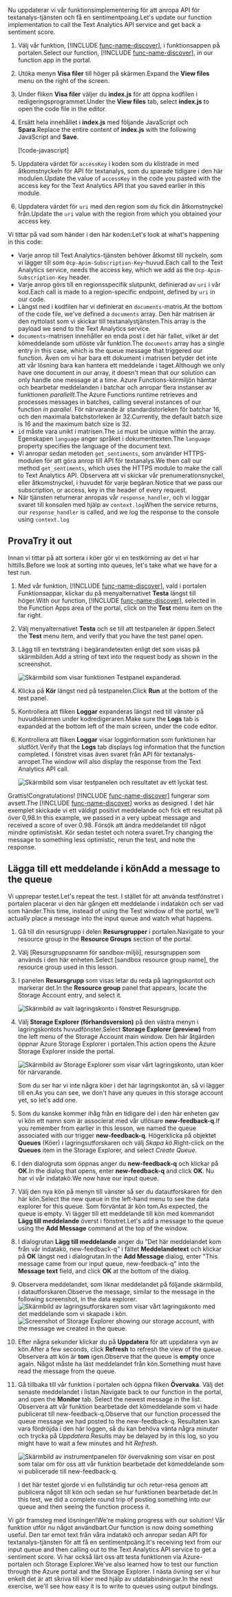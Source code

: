 <span data-ttu-id="d0440-101">Nu uppdaterar vi vår funktionsimplementering för att anropa API för textanalys-tjänsten och få en sentimentpoäng.</span><span class="sxs-lookup"><span data-stu-id="d0440-101">Let's update our function implementation to call the Text Analytics API service and get back a sentiment score.</span></span>

1. <span data-ttu-id="d0440-102">Välj vår funktion, [!INCLUDE [func-name-discover](./func-name-discover.md)], i funktionsappen på portalen.</span><span class="sxs-lookup"><span data-stu-id="d0440-102">Select our function, [!INCLUDE [func-name-discover](./func-name-discover.md)], in our function app in the portal.</span></span>

1. <span data-ttu-id="d0440-103">Utöka menyn **Visa filer** till höger på skärmen.</span><span class="sxs-lookup"><span data-stu-id="d0440-103">Expand the **View files** menu on the right of the screen.</span></span>

1. <span data-ttu-id="d0440-104">Under fliken **Visa filer** väljer du **index.js** för att öppna kodfilen i redigeringsprogrammet.</span><span class="sxs-lookup"><span data-stu-id="d0440-104">Under the **View files** tab, select **index.js** to open the code file in the editor.</span></span>

1. <span data-ttu-id="d0440-105">Ersätt hela innehållet i **index.js** med följande JavaScript och **Spara**.</span><span class="sxs-lookup"><span data-stu-id="d0440-105">Replace the entire content of **index.js** with the following JavaScript and **Save**.</span></span>

    [!code-javascript[](../code/discover-sentiment-sort.js?highlight=7)]

1. <span data-ttu-id="d0440-106">Uppdatera värdet för `accessKey` i koden som du klistrade in med åtkomstnyckeln för API för textanalys, som du sparade tidigare i den här modulen.</span><span class="sxs-lookup"><span data-stu-id="d0440-106">Update the value of `accessKey` in the code you pasted with the access key for the Text Analytics API that you saved earlier in this module.</span></span> 

1. <span data-ttu-id="d0440-107">Uppdatera värdet för `uri` med den region som du fick din åtkomstnyckel från.</span><span class="sxs-lookup"><span data-stu-id="d0440-107">Update the `uri` value with the region from which you obtained your access key.</span></span>

<span data-ttu-id="d0440-108">Vi tittar på vad som händer i den här koden:</span><span class="sxs-lookup"><span data-stu-id="d0440-108">Let's look at what's happening in this code:</span></span>

- <span data-ttu-id="d0440-109">Varje anrop till Text Analytics-tjänsten behöver åtkomst till nyckeln, som vi lägger till som `Ocp-Apim-Subscription-Key`-huvud.</span><span class="sxs-lookup"><span data-stu-id="d0440-109">Each call to the Text Analytics service, needs the access key, which we add as the `Ocp-Apim-Subscription-Key` header.</span></span> 
- <span data-ttu-id="d0440-110">Varje anrop görs till en regionsspecifik slutpunkt, definierad av `uri` i vår kod.</span><span class="sxs-lookup"><span data-stu-id="d0440-110">Each call is made to a region-specific endpoint, defined by `uri` in our code.</span></span>
- <span data-ttu-id="d0440-111">Längst ned i kodfilen har vi definierat en `documents`-matris.</span><span class="sxs-lookup"><span data-stu-id="d0440-111">At the bottom of the code file, we've defined a `documents` array.</span></span> <span data-ttu-id="d0440-112">Den här matrisen är den nyttolast som vi skickar till textanalystjänsten.</span><span class="sxs-lookup"><span data-stu-id="d0440-112">This array is the payload we send to the Text Analytics service.</span></span>
- <span data-ttu-id="d0440-113">`documents`-matrisen innehåller en enda post i det här fallet, vilket är det kömeddelande som utlöste vår funktion.</span><span class="sxs-lookup"><span data-stu-id="d0440-113">The `documents` array has a single entry in this case, which is the queue message that triggered our function.</span></span> <span data-ttu-id="d0440-114">Även om vi har bara ett dokument i matrisen betyder det inte att vår lösning bara kan hantera ett meddelande i taget.</span><span class="sxs-lookup"><span data-stu-id="d0440-114">Although we only have one document in our array, it doesn't mean that our solution can only handle one message at a time.</span></span> <span data-ttu-id="d0440-115">Azure Functions-körmiljön hämtar och bearbetar meddelanden i batchar och anropar flera instanser av funktionen *parallellt*.</span><span class="sxs-lookup"><span data-stu-id="d0440-115">The Azure Functions runtime retrieves and processes messages in batches, calling several instances of our function *in parallel*.</span></span> <span data-ttu-id="d0440-116">För närvarande är standardstorleken för batchar 16, och den maximala batchstorleken är 32.</span><span class="sxs-lookup"><span data-stu-id="d0440-116">Currently, the default batch size is 16 and the maximum batch size is 32.</span></span>
- <span data-ttu-id="d0440-117">`id` måste vara unikt i matrisen.</span><span class="sxs-lookup"><span data-stu-id="d0440-117">The `id` must be unique within the array.</span></span> <span data-ttu-id="d0440-118">Egenskapen `language` anger språket i dokumenttexten.</span><span class="sxs-lookup"><span data-stu-id="d0440-118">The `language` property specifies the language of the document text.</span></span>
- <span data-ttu-id="d0440-119">Vi anropar sedan metoden `get_sentiments`, som använder HTTPS-modulen för att göra anrop till API för textanalys.</span><span class="sxs-lookup"><span data-stu-id="d0440-119">We then call our method `get_sentiments`, which uses the HTTPS module to make the call to Text Analytics API.</span></span> <span data-ttu-id="d0440-120">Observera att vi skickar vår prenumerationsnyckel, eller åtkomstnyckel, i huvudet för varje begäran.</span><span class="sxs-lookup"><span data-stu-id="d0440-120">Notice that we pass our subscription, or access, key in the header of every request.</span></span>
- <span data-ttu-id="d0440-121">När tjänsten returnerar anropas vår `response_handler`, och vi loggar svaret till konsolen med hjälp av `context.log`</span><span class="sxs-lookup"><span data-stu-id="d0440-121">When the service returns, our `response_handler` is called, and we log the response to the console using `context.log`</span></span>


## <a name="try-it-out"></a><span data-ttu-id="d0440-122">Prova</span><span class="sxs-lookup"><span data-stu-id="d0440-122">Try it out</span></span>

<span data-ttu-id="d0440-123">Innan vi tittar på att sortera i köer gör vi en testkörning av det vi har hittills.</span><span class="sxs-lookup"><span data-stu-id="d0440-123">Before we look at sorting into queues, let's take what we have for a test run.</span></span>

1. <span data-ttu-id="d0440-124">Med vår funktion, [!INCLUDE [func-name-discover](./func-name-discover.md)], vald i portalen Funktionsappar, klickar du på menyalternativet **Testa** längst till höger.</span><span class="sxs-lookup"><span data-stu-id="d0440-124">With our function, [!INCLUDE [func-name-discover](./func-name-discover.md)], selected in the Function Apps area of the portal, click on the **Test** menu item on the far right.</span></span>

1. <span data-ttu-id="d0440-125">Välj menyalternativet **Testa** och se till att testpanelen är öppen.</span><span class="sxs-lookup"><span data-stu-id="d0440-125">Select the **Test** menu item, and verify that you have the test panel open.</span></span>

1. <span data-ttu-id="d0440-126">Lägg till en textsträng i begärandetexten enligt det som visas på skärmbilden.</span><span class="sxs-lookup"><span data-stu-id="d0440-126">Add a string of text into the request body as shown in the screenshot.</span></span>

    ![Skärmbild som visar funktionen Testpanel expanderad.](../media/test-panel-open-small.png)

1.  <span data-ttu-id="d0440-128">Klicka på **Kör** längst ned på testpanelen.</span><span class="sxs-lookup"><span data-stu-id="d0440-128">Click **Run** at the bottom of the test panel.</span></span>

1. <span data-ttu-id="d0440-129">Kontrollera att fliken **Loggar** expanderas längst ned till vänster på huvudskärmen under kodredigeraren.</span><span class="sxs-lookup"><span data-stu-id="d0440-129">Make sure the **Logs** tab is expanded at the bottom left of the main screen, under the code editor.</span></span>

1. <span data-ttu-id="d0440-130">Kontrollera att fliken **Loggar** visar logginformation som funktionen har slutfört.</span><span class="sxs-lookup"><span data-stu-id="d0440-130">Verify that the **Logs** tab displays log information that the function completed.</span></span> <span data-ttu-id="d0440-131">I fönstret visas även svaret från API för textanalys-anropet.</span><span class="sxs-lookup"><span data-stu-id="d0440-131">The window will also display the response from the Text Analytics API call.</span></span>

    ![Skärmbild som visar testpanelen och resultatet av ett lyckat test.](../media/sentiment-response-log1.png)

<span data-ttu-id="d0440-133">Grattis!</span><span class="sxs-lookup"><span data-stu-id="d0440-133">Congratulations!</span></span> <span data-ttu-id="d0440-134">[!INCLUDE [func-name-discover](./func-name-discover.md)] fungerar som avsett.</span><span class="sxs-lookup"><span data-stu-id="d0440-134">The [!INCLUDE [func-name-discover](./func-name-discover.md)] works as designed.</span></span> <span data-ttu-id="d0440-135">I det här exemplet skickade vi ett väldigt positivt meddelande och fick ett resultat på över 0,98.</span><span class="sxs-lookup"><span data-stu-id="d0440-135">In this example, we passed in a very upbeat message and received a score of over 0.98.</span></span> <span data-ttu-id="d0440-136">Försök att ändra meddelandet till något mindre optimistiskt. Kör sedan testet och notera svaret.</span><span class="sxs-lookup"><span data-stu-id="d0440-136">Try changing the message to something less optimistic, rerun the test, and note the response.</span></span>

## <a name="add-a-message-to-the-queue"></a><span data-ttu-id="d0440-137">Lägga till ett meddelande i kön</span><span class="sxs-lookup"><span data-stu-id="d0440-137">Add a message to the queue</span></span>

<span data-ttu-id="d0440-138">Vi upprepar testet.</span><span class="sxs-lookup"><span data-stu-id="d0440-138">Let's repeat the test.</span></span> <span data-ttu-id="d0440-139">I stället för att använda testfönstret i portalen placerar vi den här gången ett meddelande i indatakön och ser vad som händer.</span><span class="sxs-lookup"><span data-stu-id="d0440-139">This time, instead of using the Test window of the portal, we'll actually place a message into the input queue and watch what happens.</span></span>

1. <span data-ttu-id="d0440-140">Gå till din resursgrupp i delen **Resursgrupper** i portalen.</span><span class="sxs-lookup"><span data-stu-id="d0440-140">Navigate to your resource group in the **Resource Groups** section of the portal.</span></span>

1. <span data-ttu-id="d0440-141">Välj <rgn>[Resursgruppsnamn för sandbox-miljö]</rgn>, resursgruppen som används i den här enheten.</span><span class="sxs-lookup"><span data-stu-id="d0440-141">Select <rgn>[sandbox resource group name]</rgn>, the resource group used in this lesson.</span></span>

1. <span data-ttu-id="d0440-142">I panelen **Resursgrupp** som visas letar du reda på lagringskontot och markerar det.</span><span class="sxs-lookup"><span data-stu-id="d0440-142">In the **Resource group** panel that appears, locate the Storage Account entry, and select it.</span></span>

    ![Skärmbild av valt lagringskonto i fönstret Resursgrupp.](../media/select-storage-account.png)

1. <span data-ttu-id="d0440-144">Välj **Storage Explorer (förhandsversion)** på den västra menyn i lagringskontots huvudfönster.</span><span class="sxs-lookup"><span data-stu-id="d0440-144">Select **Storage Explorer (preview)** from the left menu of the Storage Account main window.</span></span> <span data-ttu-id="d0440-145">Den här åtgärden öppnar Azure Storage Explorer i portalen.</span><span class="sxs-lookup"><span data-stu-id="d0440-145">This action opens the Azure Storage Explorer inside the portal.</span></span> 

    ![Skärmbild av Storage Explorer som visar vårt lagringskonto, utan köer för närvarande.](../media/sa-no-queue.png)

    <span data-ttu-id="d0440-147">Som du ser har vi inte några köer i det här lagringskontot än, så vi lägger till en.</span><span class="sxs-lookup"><span data-stu-id="d0440-147">As you can see, we don't have any queues in this storage account yet, so let's add one.</span></span>

5. <span data-ttu-id="d0440-148">Som du kanske kommer ihåg från en tidigare del i den här enheten gav vi kön ett namn som är associerat med vår utlösare **new-feedback-q**.</span><span class="sxs-lookup"><span data-stu-id="d0440-148">If you remember from earlier in this lesson, we named the queue associated with our trigger **new-feedback-q**.</span></span> <span data-ttu-id="d0440-149">Högerklicka på objektet **Queues** (Köer) i lagringsutforskaren och välj *Skapa kö*.</span><span class="sxs-lookup"><span data-stu-id="d0440-149">Right-click on the **Queues** item in the Storage Explorer, and select *Create Queue*.</span></span>

1. <span data-ttu-id="d0440-150">I den dialogruta som öppnas anger du **new-feedback-q** och klickar på **OK**.</span><span class="sxs-lookup"><span data-stu-id="d0440-150">In the dialog that opens, enter **new-feedback-q** and click **OK**.</span></span> <span data-ttu-id="d0440-151">Nu har vi vår indatakö.</span><span class="sxs-lookup"><span data-stu-id="d0440-151">We now have our input queue.</span></span>

1. <span data-ttu-id="d0440-152">Välj den nya kön på menyn till vänster så ser du datautforskaren för den här kön.</span><span class="sxs-lookup"><span data-stu-id="d0440-152">Select the new queue in the left-hand menu to see the data explorer for this queue.</span></span> <span data-ttu-id="d0440-153">Som förväntat är kön tom.</span><span class="sxs-lookup"><span data-stu-id="d0440-153">As expected, the queue is empty.</span></span> <span data-ttu-id="d0440-154">Vi lägger till ett meddelande till kön med kommandot **Lägg till meddelande** överst i fönstret.</span><span class="sxs-lookup"><span data-stu-id="d0440-154">Let's add a message to the queue using the **Add Message** command at the top of the window.</span></span>

1. <span data-ttu-id="d0440-155">I dialogrutan **Lägg till meddelande** anger du ”Det här meddelandet kom från vår indatakö, new-feedback-q” i fältet **Meddelandetext** och klickar på **OK** längst ned i dialogrutan.</span><span class="sxs-lookup"><span data-stu-id="d0440-155">In the **Add Message** dialog, enter "This message came from our input queue, new-feedback-q" into the **Message text** field, and click **OK** at the bottom of the dialog.</span></span>

1. <span data-ttu-id="d0440-156">Observera meddelandet, som liknar meddelandet på följande skärmbild, i datautforskaren.</span><span class="sxs-lookup"><span data-stu-id="d0440-156">Observe the message, similar to the message in the following screenshot, in the data explorer.</span></span>
    <span data-ttu-id="d0440-157">![Skärmbild av lagringsutforskaren som visar vårt lagringskonto med det meddelande som vi skapade i kön.](../media/message-in-input-queue.png)</span><span class="sxs-lookup"><span data-stu-id="d0440-157">![Screenshot of Storage Explorer showing our storage account, with the message we created in the queue.](../media/message-in-input-queue.png)</span></span>

1. <span data-ttu-id="d0440-158">Efter några sekunder klickar du på **Uppdatera** för att uppdatera vyn av kön.</span><span class="sxs-lookup"><span data-stu-id="d0440-158">After a few seconds, click **Refresh** to refresh the view of the queue.</span></span> <span data-ttu-id="d0440-159">Observera att kön är **tom** igen.</span><span class="sxs-lookup"><span data-stu-id="d0440-159">Observe that the queue is **empty** once again.</span></span> <span data-ttu-id="d0440-160">Något måste ha läst meddelandet från kön.</span><span class="sxs-lookup"><span data-stu-id="d0440-160">Something must have read the message from the queue.</span></span>

1. <span data-ttu-id="d0440-161">Gå tillbaka till vår funktion i portalen och öppna fliken **Övervaka**. Välj det senaste meddelandet i listan.</span><span class="sxs-lookup"><span data-stu-id="d0440-161">Navigate back to our function in the portal, and open the **Monitor** tab. Select the newest message in the list.</span></span> <span data-ttu-id="d0440-162">Observera att vår funktion bearbetade det kömeddelande som vi hade publicerat till new-feedback-q.</span><span class="sxs-lookup"><span data-stu-id="d0440-162">Observe that our function processed the queue message we had posted to the new-feedback-q.</span></span> <span data-ttu-id="d0440-163">Resultaten kan vara fördröjda i den här loggen, så du kan behöva vänta några minuter och trycka på *Uppdatera*.</span><span class="sxs-lookup"><span data-stu-id="d0440-163">Results may be delayed by in this log, so you might have to wait a few minutes and hit *Refresh*.</span></span>

    ![Skärmbild av instrumentpanelen för övervakning som visar en post som talar om för oss att vår funktion bearbetade det kömeddelande som vi publicerade till new-feedback-q.](../media/message-in-monitor.png)

    <span data-ttu-id="d0440-165">I det här testet gjorde vi en fullständig tur och retur-resa genom att publicera något till kön och sedan se hur funktionen bearbetade det.</span><span class="sxs-lookup"><span data-stu-id="d0440-165">In this test, we did a complete round trip of posting something into our queue and then seeing the function process it.</span></span>

<span data-ttu-id="d0440-166">Vi gör framsteg med lösningen!</span><span class="sxs-lookup"><span data-stu-id="d0440-166">We're making progress with our solution!</span></span> <span data-ttu-id="d0440-167">Vår funktion utför nu något användbart.</span><span class="sxs-lookup"><span data-stu-id="d0440-167">Our function is now doing something useful.</span></span> <span data-ttu-id="d0440-168">Den tar emot text från våra indatakö och anropar sedan API för textanalys-tjänsten för att få en sentimentpoäng.</span><span class="sxs-lookup"><span data-stu-id="d0440-168">It's receiving text from our input queue and then calling out to the Text Analytics API service to get a sentiment score.</span></span> <span data-ttu-id="d0440-169">Vi har också lärt oss att testa funktionen via Azure-portalen och Storage Explorer.</span><span class="sxs-lookup"><span data-stu-id="d0440-169">We've also learned how to test our function through the Azure portal and the Storage Explorer.</span></span> <span data-ttu-id="d0440-170">I nästa övning ser vi hur enkelt det är att skriva till köer med hjälp av utdatabindningar.</span><span class="sxs-lookup"><span data-stu-id="d0440-170">In the next exercise, we'll see how easy it is to write to queues using output bindings.</span></span>